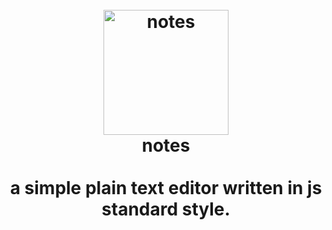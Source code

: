 <h1 align="center">
  <br>
  <a href="https://aerobird98.github.io/page/lib/img/notes-cover.svg"><img src="https://aerobird98.github.io/page/lib/img/notes-cover.svg" alt="notes" width="200"></a>
  <br>
  notes
  <br>
  <br>
  a simple plain text editor written in js standard style.
  <br>
  <br>
</h1>
